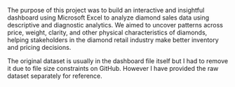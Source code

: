 The purpose of this project was to build an interactive and insightful dashboard using Microsoft Excel to analyze diamond sales data using descriptive and diagnostic analytics.
We aimed to uncover patterns across price, weight, clarity, and other physical characteristics of diamonds, helping stakeholders in the diamond
retail industry make better inventory and pricing decisions.

The original dataset is usually in the dashboard file itself but I had to remove it due to file size constraints on GitHub.
However I have provided the raw dataset separately for reference.
